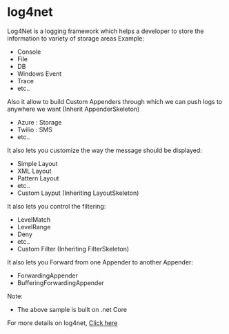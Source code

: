 # log4net
  
Log4Net is a logging framework which helps a developer to store the information to variety of storage areas
Example:
- Console
- File
- DB
- Windows Event
- Trace
- etc..
 
Also it allow to build Custom Appenders through which we can push logs to anywhere we want (Inherit AppenderSkeleton)
- Azure : Storage
- Twilio : SMS
- etc..

It also lets you customize the way the message should be displayed:
- Simple Layout
- XML Layout
- Pattern Layout
- etc..
- Custom Layput (Inheriting LayoutSkeleton)

It also lets you control the filtering:
- LevelMatch
- LevelRange
- Deny
- etc..
- Custom Filter (Inheriting FilterSkeleton)

It also lets you Forward from one Appender to another Appender:
- ForwardingAppender
- BufferingForwardingAppender

Note:
- The above sample is built on .net Core

For more details on log4net, [Click here](https://github.com/ILearny/Standards/wiki/Log4Net)

